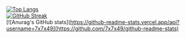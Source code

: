 
[![Top Langs](https://github-readme-stats.vercel.app/api/top-langs/?username=7x7x49&layout=compact)](https://github.com/7x7x49/github-readme-stats)  
[![GitHub Streak](https://github-readme-streak-stats.herokuapp.com/?user=7x7x49)](https://git.io/streak-stats)  
[![Anurag's GitHub stats](https://github-readme-stats.vercel.app/api?username=7x7x49](https://github.com/7x7x49/github-readme-stats)  
